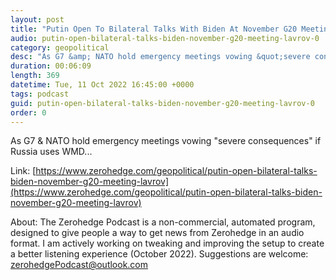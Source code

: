 ```yaml
---
layout: post
title: "Putin Open To Bilateral Talks With Biden At November G20 Meeting: Lavrov"
audio: putin-open-bilateral-talks-biden-november-g20-meeting-lavrov-0
category: geopolitical
desc: "As G7 &amp; NATO hold emergency meetings vowing &quot;severe consequences&quot; if Russia uses WMD..."
duration: 00:06:09
length: 369
datetime: Tue, 11 Oct 2022 16:45:00 +0000
tags: podcast
guid: putin-open-bilateral-talks-biden-november-g20-meeting-lavrov-0
order: 0
---
```

As G7 &amp; NATO hold emergency meetings vowing &quot;severe consequences&quot; if Russia uses WMD...

Link: [https://www.zerohedge.com/geopolitical/putin-open-bilateral-talks-biden-november-g20-meeting-lavrov](https://www.zerohedge.com/geopolitical/putin-open-bilateral-talks-biden-november-g20-meeting-lavrov)

About: The Zerohedge Podcast is a non-commercial, automated program, designed to give people a way to get news from Zerohedge in an audio format.  I am actively working on tweaking and improving the setup to create a better listening experience (October 2022).  Suggestions are welcome: [zerohedgePodcast@outlook.com](mailto:zerohedgePodcast@outlook.com)